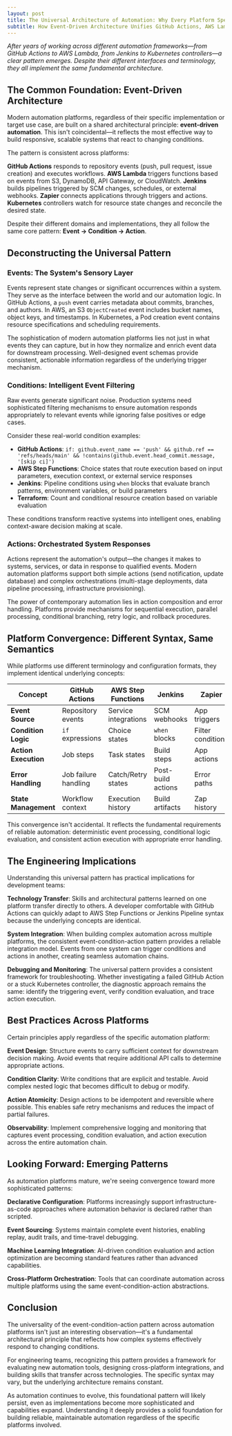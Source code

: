 ```yaml
---
layout: post
title: The Universal Architecture of Automation: Why Every Platform Speaks the Same Language
subtitle: How Event-Driven Architecture Unifies GitHub Actions, AWS Lambda, Jenkins, and Beyond
---
```

*After years of working across different automation frameworks—from GitHub Actions to AWS Lambda, from Jenkins to Kubernetes controllers—a clear pattern emerges. Despite their different interfaces and terminology, they all implement the same fundamental architecture.*

## The Common Foundation: Event-Driven Architecture

Modern automation platforms, regardless of their specific implementation or target use case, are built on a shared architectural principle: **event-driven automation**. This isn't coincidental—it reflects the most effective way to build responsive, scalable systems that react to changing conditions.

The pattern is consistent across platforms:

**GitHub Actions** responds to repository events (push, pull request, issue creation) and executes workflows. **AWS Lambda** triggers functions based on events from S3, DynamoDB, API Gateway, or CloudWatch. **Jenkins** builds pipelines triggered by SCM changes, schedules, or external webhooks. **Zapier** connects applications through triggers and actions. **Kubernetes** controllers watch for resource state changes and reconcile the desired state.

Despite their different domains and implementations, they all follow the same core pattern: **Event → Condition → Action**.

## Deconstructing the Universal Pattern

### Events: The System's Sensory Layer

Events represent state changes or significant occurrences within a system. They serve as the interface between the world and our automation logic. In GitHub Actions, a `push` event carries metadata about commits, branches, and authors. In AWS, an S3 `ObjectCreated` event includes bucket names, object keys, and timestamps. In Kubernetes, a Pod creation event contains resource specifications and scheduling requirements.

The sophistication of modern automation platforms lies not just in what events they can capture, but in how they normalize and enrich event data for downstream processing. Well-designed event schemas provide consistent, actionable information regardless of the underlying trigger mechanism.

### Conditions: Intelligent Event Filtering

Raw events generate significant noise. Production systems need sophisticated filtering mechanisms to ensure automation responds appropriately to relevant events while ignoring false positives or edge cases.

Consider these real-world condition examples:

- **GitHub Actions**: `if: github.event_name == 'push' && github.ref == 'refs/heads/main' && !contains(github.event.head_commit.message, '[skip ci]')`
- **AWS Step Functions**: Choice states that route execution based on input parameters, execution context, or external service responses
- **Jenkins**: Pipeline conditions using `when` blocks that evaluate branch patterns, environment variables, or build parameters
- **Terraform**: Count and conditional resource creation based on variable evaluation

These conditions transform reactive systems into intelligent ones, enabling context-aware decision making at scale.

### Actions: Orchestrated System Responses

Actions represent the automation's output—the changes it makes to systems, services, or data in response to qualified events. Modern automation platforms support both simple actions (send notification, update database) and complex orchestrations (multi-stage deployments, data pipeline processing, infrastructure provisioning).

The power of contemporary automation lies in action composition and error handling. Platforms provide mechanisms for sequential execution, parallel processing, conditional branching, retry logic, and rollback procedures.

## Platform Convergence: Different Syntax, Same Semantics

While platforms use different terminology and configuration formats, they implement identical underlying concepts:

| Concept | GitHub Actions | AWS Step Functions | Jenkins | Zapier | Kubernetes |
|---------|----------------|-------------------|---------|---------|------------|
| **Event Source** | Repository events | Service integrations | SCM webhooks | App triggers | Resource changes |
| **Condition Logic** | `if` expressions | Choice states | `when` blocks | Filter conditions | Label selectors |
| **Action Execution** | Job steps | Task states | Build steps | App actions | Controller reconciliation |
| **Error Handling** | Job failure handling | Catch/Retry states | Post-build actions | Error paths | Status conditions |
| **State Management** | Workflow context | Execution history | Build artifacts | Zap history | Resource status |

This convergence isn't accidental. It reflects the fundamental requirements of reliable automation: deterministic event processing, conditional logic evaluation, and consistent action execution with appropriate error handling.

## The Engineering Implications

Understanding this universal pattern has practical implications for development teams:

**Technology Transfer**: Skills and architectural patterns learned on one platform transfer directly to others. A developer comfortable with GitHub Actions can quickly adapt to AWS Step Functions or Jenkins Pipeline syntax because the underlying concepts are identical.

**System Integration**: When building complex automation across multiple platforms, the consistent event-condition-action pattern provides a reliable integration model. Events from one system can trigger conditions and actions in another, creating seamless automation chains.

**Debugging and Monitoring**: The universal pattern provides a consistent framework for troubleshooting. Whether investigating a failed GitHub Action or a stuck Kubernetes controller, the diagnostic approach remains the same: identify the triggering event, verify condition evaluation, and trace action execution.

## Best Practices Across Platforms

Certain principles apply regardless of the specific automation platform:

**Event Design**: Structure events to carry sufficient context for downstream decision making. Avoid events that require additional API calls to determine appropriate actions.

**Condition Clarity**: Write conditions that are explicit and testable. Avoid complex nested logic that becomes difficult to debug or modify.

**Action Atomicity**: Design actions to be idempotent and reversible where possible. This enables safe retry mechanisms and reduces the impact of partial failures.

**Observability**: Implement comprehensive logging and monitoring that captures event processing, condition evaluation, and action execution across the entire automation chain.

## Looking Forward: Emerging Patterns

As automation platforms mature, we're seeing convergence toward more sophisticated patterns:

**Declarative Configuration**: Platforms increasingly support infrastructure-as-code approaches where automation behavior is declared rather than scripted.

**Event Sourcing**: Systems maintain complete event histories, enabling replay, audit trails, and time-travel debugging.

**Machine Learning Integration**: AI-driven condition evaluation and action optimization are becoming standard features rather than advanced capabilities.

**Cross-Platform Orchestration**: Tools that can coordinate automation across multiple platforms using the same event-condition-action abstractions.

## Conclusion

The universality of the event-condition-action pattern across automation platforms isn't just an interesting observation—it's a fundamental architectural principle that reflects how complex systems effectively respond to changing conditions.

For engineering teams, recognizing this pattern provides a framework for evaluating new automation tools, designing cross-platform integrations, and building skills that transfer across technologies. The specific syntax may vary, but the underlying architecture remains constant.

As automation continues to evolve, this foundational pattern will likely persist, even as implementations become more sophisticated and capabilities expand. Understanding it deeply provides a solid foundation for building reliable, maintainable automation regardless of the specific platforms involved.
